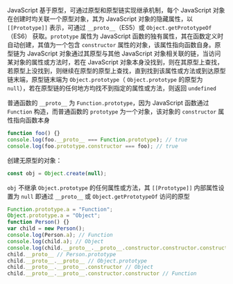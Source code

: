 JavaScript 基于原型，可通过原型和原型链实现继承机制，每个 JavaScript 对象在创建时均关联一个原型对象，其为 JavaScript 对象的隐藏属性，以 `[[Prototype]]` 表示，可通过 `__proto__`（ES5）或 `Object.getPrototypeOf`（ES6） 获取。`prototype` 属性为 JavaScript 函数的独有属性，其在函数定义时自动创建，其值为一个包含 `constructor` 属性的对象，该属性指向函数自身。原型链为 JavaScript 对象通过其原型与其他 JavaScript 对象相关联的链，当访问某对象的属性或方法时，若在 JavaScript 对象本身没找到，则在其原型上查找，若原型上没找到，则继续在原型的原型上查找，直到找到该属性或方法或到达原型链末端，原型链末端为 `Object.prototype`（ `Object.prototype` 的原型为 `null`），若在原型链的任何地方均找不到指定的属性或方法，则返回 `undefined`

普通函数的 `__proto__` 为 `Function.prototype`，因为 JavaScript 函数通过 `Function` 构造，而普通函数的 `prototype` 为一个对象，该对象的 `constructor` 属性指向函数本身

```js
function foo() {}
console.log(foo.__proto__ === Function.prototype); // true
console.log(foo.prototype.constructor === foo); // true
```

创建无原型的对象：

```js
const obj = Object.create(null);
```

`obj` 不继承 `Object.prototype` 的任何属性或方法，其 `[[Prototype]]` 内部属性设置为 `null` 即通过 `__proto__` 或 `Object.getPrototypeOf` 访问的原型

```js
Function.prototype.a = "Function";
Object.prototype.a = "Object";
function Person() {}
var child = new Person();
console.log(Person.a); // Function
console.log(child.a); // Object
console.log(child.__proto__.__proto__.constructor.constructor.constructor); // [Function: Function]
child.__proto__ // Person.prototype
child.__proto__.__proto__ // Object.prototype
child.__proto__.__proto__.constructor // Object
child.__proto__.__proto__.constructor.constructor // Function
```
